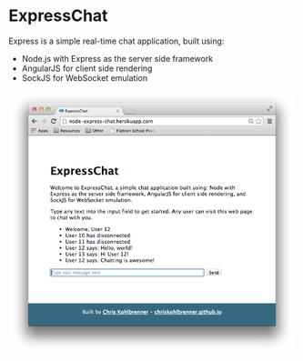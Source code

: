ExpressChat
============
Express is a simple real-time chat application, built using:
 - Node.js with Express as the server side framework
 - AngularJS for client side rendering
 - SockJS for WebSocket emulation
 
[![](/public/images/expresschat-screenshot.png "ExpressChat")](http://node-express-chat.herokuapp.com/)
